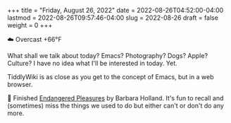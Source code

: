 +++
title = "Friday, August 26, 2022"
date = 2022-08-26T04:52:00-04:00
lastmod = 2022-08-26T09:57:46-04:00
slug = 2022-08-26
draft = false
weight = 0
+++

☁️   Overcast +66°F

What shall we talk about today? Emacs? Photography? Dogs? Apple? Culture? I have no idea what I'll be interested in today. Yet.

TiddlyWiki is as close as you get to the concept of Emacs, but in a web browser.

📘 Finished [Endangered Pleasures](https://www.goodreads.com/book/show/159367.Endangered_Pleasures) by Barbara Holland. It's fun to recall and (sometimes) miss the things we used to do but either can't or don't do any more.

[//]: # "Exported with love from a post written in Org mode"
[//]: # "- https://github.com/kaushalmodi/ox-hugo"
